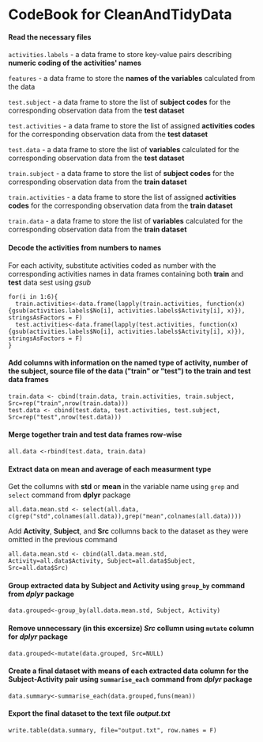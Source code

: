 # CodeBook for CleanAndTidyData

#### Read the necessary files
`activities.labels` - a data frame to store key-value pairs describing __numeric coding of the activities' names__

`features` - a data frame to store the __names of the variables__ calculated from the data

`test.subject` - a data frame to store the list of __subject codes__ for the corresponding observation data from the __test dataset__

`test.activities` - a data frame to store the list of assigned __activities codes__ for the corresponding observation data from the __test dataset__

`test.data` - a data frame to store the list of __variables__ calculated for the corresponding observation data from the __test dataset__

`train.subject` - a data frame to store the list of __subject codes__ for the corresponding observation data from the __train dataset__
    
`train.activities` - a data frame to store the list of assigned __activities codes__ for the corresponding observation data from the __train dataset__

`train.data` - a data frame to store the list of __variables__ calculated for the corresponding observation data from the __train dataset__

#### Decode the activities from numbers to names
For each activity, substitute activities coded as number with the corresponding activities names in data frames containing both __train__ and __test__ data sest using _gsub_

    for(i in 1:6){
      train.activities<-data.frame(lapply(train.activities, function(x) {gsub(activities.labels$No[i], activities.labels$Activity[i], x)}), stringsAsFactors = F)
      test.activities<-data.frame(lapply(test.activities, function(x) {gsub(activities.labels$No[i], activities.labels$Activity[i], x)}), stringsAsFactors = F)
    }

#### Add columns with information on the named type of activity, number of the subject, source file of the data ("train" or "test") to the __train__ and __test__ data frames

    train.data <- cbind(train.data, train.activities, train.subject, Src=rep("train",nrow(train.data)))
    test.data <- cbind(test.data, test.activities, test.subject, Src=rep("test",nrow(test.data)))

#### Merge together __train__ and __test__ data frames row-wise

    all.data <-rbind(test.data, train.data)

#### Extract data on mean and average of each measurment type
Get the collumns with __std__ or __mean__ in the variable name using `grep` and `select` command from __dplyr__ package

    all.data.mean.std <- select(all.data, c(grep("std",colnames(all.data)),grep("mean",colnames(all.data))))

Add __Activity__, __Subject__, and __Src__ collumns back to the dataset as they were omitted in the previous command

    all.data.mean.std <- cbind(all.data.mean.std, Activity=all.data$Activity, Subject=all.data$Subject, Src=all.data$Src)

#### Group extracted data by __Subject__ and __Activity__ using `group_by` command from _dplyr_ package

    data.grouped<-group_by(all.data.mean.std, Subject, Activity)

#### Remove unnecessary (in this excersize) _Src_ collumn using `mutate` column for _dplyr_ package

    data.grouped<-mutate(data.grouped, Src=NULL)

#### Create a final dataset with means of each extracted data column for the Subject-Activity pair using `summarise_each` command from _dplyr_ package

    data.summary<-summarise_each(data.grouped,funs(mean))

#### Export the final dataset to the text file _output.txt_

    write.table(data.summary, file="output.txt", row.names = F) 
